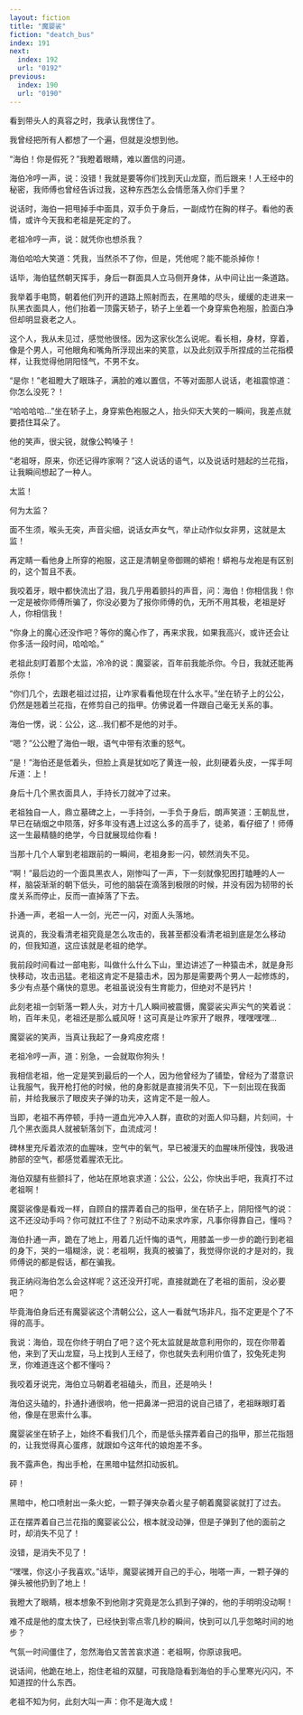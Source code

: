 ```yaml
---
layout: fiction
title: "魔婴裟"
fiction: "deatch_bus"
index: 191
next:
  index: 192
  url: "0192"
previous:
  index: 190
  url: "0190"
---
```

看到带头人的真容之时，我承认我愣住了。

我曾经把所有人都想了一个遍，但就是没想到他。

“海伯！你是假死？”我瞪着眼睛，难以置信的问道。

海伯冷哼一声，说：没错！我就是要等你们找到天山龙窟，而后跟来！人王经中的秘密，我师傅也曾经告诉过我，这种东西怎么会情愿落入你们手里？

说话时，海伯一把甩掉手中面具，双手负于身后，一副成竹在胸的样子。看他的表情，或许今天我和老祖是死定的了。

老祖冷哼一声，说：就凭你也想杀我？

海伯哈哈大笑道：凭我，当然杀不了你，但是，凭他呢？能不能杀掉你！

话毕，海伯猛然朝天挥手，身后一群面具人立马侧开身体，从中间让出一条道路。

我举着手电筒，朝着他们列开的道路上照射而去，在黑暗的尽头，缓缓的走进来一队黑衣面具人，他们抬着一顶露天轿子，轿子上坐着一个身穿紫色袍服，脸面白净但却明显衰老之人。

这个人，我从未见过，感觉他很怪。因为这家伙怎么说呢。看长相，身材，穿着，像是个男人，可他眼角和嘴角所浮现出来的笑意，以及此刻双手所捏成的兰花指模样，让我觉得他阴阳怪气，不男不女。

“是你！”老祖瞪大了眼珠子，满脸的难以置信，不等对面那人说话，老祖震惊道：你怎么没死？！

“哈哈哈哈...”坐在轿子上，身穿紫色袍服之人，抬头仰天大笑的一瞬间，我差点就要捂住耳朵了。

他的笑声，很尖锐，就像公鸭嗓子！

“老祖呀，原来，你还记得咋家啊？”这人说话的语气，以及说话时翘起的兰花指，让我瞬间想起了一种人。

太监！

何为太监？

面不生须，喉头无突，声音尖细，说话女声女气，举止动作似女非男，这就是太监！

再定睛一看他身上所穿的袍服，这正是清朝皇帝御赐的蟒袍！蟒袍与龙袍是有区别的，这个暂且不表。

我咬着牙，眼中都快流出了泪，我几乎用着颤抖的声音，问：海伯！你相信我！你一定是被你师傅所骗了，你没必要为了报你师傅的仇，无所不用其极，老祖是好人，你相信我！

“你身上的魔心还没作吧？等你的魔心作了，再来求我，如果我高兴，或许还会让你多活一段时间，哈哈哈。”

老祖此刻盯着那个太监，冷冷的说：魔婴裟，百年前我能杀你。今日，我就还能再杀你！

“你们几个，去跟老祖过过招，让咋家看看他现在什么水平。”坐在轿子上的公公，仍然是翘着兰花指，在修剪自己的指甲。仿佛说着一件跟自己毫无关系的事。

海伯一愣，说：公公，这...我们都不是他的对手。

“嗯？”公公瞪了海伯一眼，语气中带有浓重的怒气。

“是！”海伯还是低着头，但脸上真是犹如吃了黄连一般，此刻硬着头皮，一挥手呵斥道：上！

身后十几个黑衣面具人，手持长刀就冲了过来。

老祖独自一人，鼎立墓碑之上，一手持剑，一手负于身后，朗声笑道：王朝乱世，早已在硝烟之中陨落，好多年没有遇上过这么多的高手了，徒弟，看仔细了！师傅这一生最精髓的绝学，今日就展现给你看！

当那十几个人窜到老祖跟前的一瞬间，老祖身影一闪，顿然消失不见。

“啊！”最后边的一个面具黑衣人，刚惨叫了一声，下一刻就像犯困打瞌睡的人一样，脑袋渐渐的朝下低头，可他的脑袋在滴落到极限的时候，并没有因为韧带的长度关系而停止，反而一直掉落了下去。

扑通一声，老祖一人一剑，光芒一闪，对面人头落地。

说真的，我没看清老祖究竟是怎么攻击的，我甚至都没看清老祖到底是怎么移动的，但我知道，这应该就是老祖的绝学。

我前段时间看过一部电影，叫做什么什么下山，里边讲述了一种猿击术，就是身形快移动，攻击迅猛。老祖这肯定不是猿击术，因为那是需要两个男人一起修炼的，多少有点基个痛快的意思。老祖虽说没有生育能力，但绝对不是钙片！

此刻老祖一剑斩落一颗人头，对方十几人瞬间被震慑，魔婴裟尖声尖气的笑着说：哟，百年未见，老祖还是那么威风呀！这可真是让咋家开了眼界，嘿嘿嘿嘿...

魔婴裟的笑声，当真让我起了一身鸡皮疙瘩！

老祖冷哼一声，道：别急，一会就取你狗头！

我相信老祖，他一定是笑到最后的一个人，因为他曾经为了铺垫，曾经为了潜意识让我服气，我开枪打他的时候，他的身影就是直接消失不见，下一刻出现在我面前，并给我展示了眼皮夹子弹的功夫，这肯定不是一般人。

当即，老祖不再停顿，手持一道血光冲入人群，直砍的对面人仰马翻，片刻间，十几个黑衣面具人就被斩落剑下，血流成河！

碑林里充斥着浓浓的血腥味，空气中的氧气，早已被漫天的血腥味所侵蚀，我吸进肺部的空气，都感觉着腥浓无比。

海伯双腿有些颤抖了，他站在原地哀求道：公公，公公，你快出手吧，我真打不过老祖啊！

魔婴裟像是看戏一样，自顾自的摆弄着自己的指甲，坐在轿子上，阴阳怪气的说：这不还没动手吗？你可就扛不住了？别动不动来求咋家，凡事你得靠自己，懂吗？

海伯扑通一声，跪在了地上，用着几近忏悔的语气，用膝盖一步一步的跪行到老祖的身下，哭的一塌糊涂，说：老祖啊，我真的被骗了，我觉得你说的才是对的，我师傅说的都是假话，都在骗我。

我正纳闷海伯怎么会这样呢？这还没开打呢，直接就跪在了老祖的面前，没必要吧？

毕竟海伯身后还有魔婴裟这个清朝公公，这人一看就气场非凡，指不定更是个了不得的高手。

我说：海伯，现在你终于明白了吧？这个死太监就是故意利用你的，现在你带着他，来到了天山龙窟，马上找到人王经了，你也就失去利用价值了，狡兔死走狗烹，你难道连这个都不懂吗？

我咬着牙说完，海伯立马朝着老祖磕头，而且，还是响头！

海伯这头磕的，扑通扑通很响，他一把鼻涕一把泪的说自己错了，老祖眯眼盯着他，像是在思索什么事。

魔婴裟坐在轿子上，始终不看我们几个，而是低头摆弄着自己的指甲，那兰花指翘的，让我觉得真心蛋疼，就跟如今这年代的娘炮差不多。

我不露声色，掏出手枪，在黑暗中猛然扣动扳机。

砰！

黑暗中，枪口喷射出一条火蛇，一颗子弹夹杂着火星子朝着魔婴裟就打了过去。

正在摆弄着自己兰花指的魔婴裟公公，根本就没动弹，但是子弹到了他的面前之时，却消失不见了！

没错，是消失不见了！

“嘿嘿，你这小子我喜欢。”话毕，魔婴裟摊开自己的手心，啪嗒一声，一颗子弹的弹头被他扔到了地上！

我瞪大了眼睛，根本想象不到他刚才究竟是怎么抓到子弹的，他的手明明没动啊！

难不成是他的度太快了，已经快到零点零几秒的瞬间，快到可以几乎忽略时间的地步？

气氛一时间僵住了，忽然海伯又苦苦哀求道：老祖啊，你原谅我吧。

说话间，他跪在地上，抱住老祖的双腿，可我隐隐看到海伯的手心里寒光闪闪，不知道捏的什么东西。

老祖不知为何，此刻大叫一声：你不是海大成！